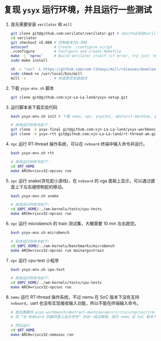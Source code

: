 # 复现 `ysyx` 运行环境，并且运行一些测试



1. 首先需要安装 `verilator` 和 `mill`

   ```bash
   git clone git@github.com:verilator/verilator.git # 从Github安装verilator
   cd verilator
   git checkout v5.008 # 控制版本为5.008
   autoconf            # Create ./configure script
   ./configure         # Configure and create Makefile
   make -j `nproc`     # Build Verilator itself (if error, try just 'make')
   sudo make install
   ```

   ```bash
   sh -c "curl -L https://github.com/com-lihaoyi/mill/releases/download/0.11.10/0.11.10 > /usr/local/bin/mill" # 从 Github 下载 mill
   sudo chmod +x /usr/local/bin/mill
   mill -v             # 检查是否安装成功
   ```

2. 下载 `ysyx-env.sh` 脚本

   ```bash
   git clone git@github.com:xjn-La-La-land/ysyx-setup.git
   ```

3. 运行脚本来下载实验代码

    ```bash
    bash ysyx-env.sh init # 下载 nemu, npc, ysyxSoC, abstarct-machine, am-kernels 和 RT-thread
    
    # 具体运行的命令如下：
    git clone -b ysyx-final git@github.com:xjn-La-La-land/ysyx-workbench.git # 下载 ysyx-workbench 中的内容
    git clone -b ysyx-rtt git@github.com:xjn-La-La-land/rt-thread-am.git     # 下载 rt-thread 中的内容
    ```

4. `npc` 运行 RT-thread 操作系统，可以在 `nvboard` 终端中输入命令并运行。

   ```bash
   bash ysyx-env.sh rtt
   
   # 具体运行的命令如下：
   cd $RT_HOME
   make ARCH=riscv32-npcsoc run
   ```

5. `npc` 运行 snake(贪吃蛇小游戏)，在 `nvboard` 的 vga 面板上显示，可以通过键盘上下左右键控制蛇的移动。

   ```bash
   bash ysyx-env.sh snake
   
   # 具体运行的命令如下:
   cd $NPC_HOME/../am-kernels/tests/cpu-tests
   make ARCH=riscv32-npcsoc run
   ```

6. `npc` 运行 microbench 的 train 测试集，大概需要 10 min 左右跑完。

   ```bash
   bash ysyx-env.sh microbench
   
   # 具体运行的命令如下:
   cd $NPC_HOME/../am-kernels/benchmarks/microbench
   make ARCH=riscv32-npcsoc run mainargs=train
   ```

7. `npc` 运行 cpu-test 小程序

   ```bash
   bash ysyx-env.sh cpu-test
   
   # 具体运行的命令如下:
   cd $NPC_HOME/../am-kernels/tests/cpu-tests
   make ARCH=riscv32-npcsoc run
   ```

8. `nemu` 运行 RT-thread 操作系统，不过 nemu 在 SoC 版本下没有支持 `nvboard`，uart 也没有实现接收输入功能，所以不能在终端输入命令。

   ```bash
   # 首先需要将 ysyx-workbench/abstract-machine/am/src/riscv/npcsoc/trm.c 中的 welcome_home() 函数修改一下：
   # 将 “在 NVBoard 的数码管上显示学号” 的这一段注释掉，因为 nemu 在 SoC 版本下没有支持 nvboard
   
   # 然后运行
   cd $RT_HOME
   make ARCH=riscv32-nemusoc run
   ```

   
